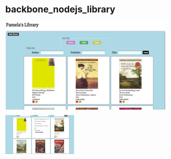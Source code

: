# backbone_nodejs_library


![alt text](https://github.com/pswhisenhunt/backbone_nodejs_library/blob/master/node_bb_lib/library.png "Library App")


![alt text](https://github.com/pswhisenhunt/backbone_nodejs_library/blob/master/node_bb_lib/book-view.png "Library App")
